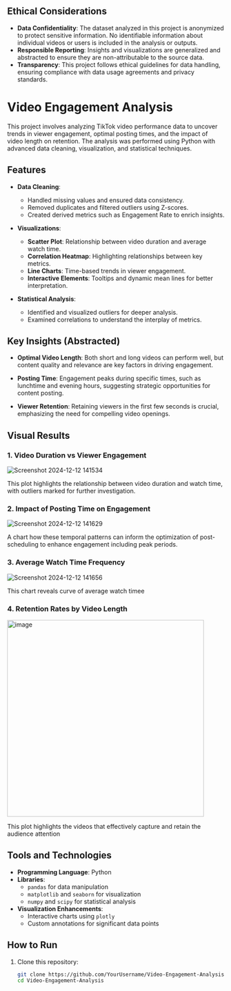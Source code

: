## Ethical Considerations

- **Data Confidentiality**: The dataset analyzed in this project is anonymized to protect sensitive information. No identifiable information about individual videos or users is included in the analysis or outputs.
- **Responsible Reporting**: Insights and visualizations are generalized and abstracted to ensure they are non-attributable to the source data.
- **Transparency**: This project follows ethical guidelines for data handling, ensuring compliance with data usage agreements and privacy standards.

# Video Engagement Analysis

This project involves analyzing TikTok video performance data to uncover trends in viewer engagement, optimal posting times, and the impact of video length on retention. The analysis was performed using Python with advanced data cleaning, visualization, and statistical techniques.

## Features

- **Data Cleaning**:
  - Handled missing values and ensured data consistency.
  - Removed duplicates and filtered outliers using Z-scores.
  - Created derived metrics such as Engagement Rate to enrich insights.

- **Visualizations**:
  - **Scatter Plot**: Relationship between video duration and average watch time.
  - **Correlation Heatmap**: Highlighting relationships between key metrics.
  - **Line Charts**: Time-based trends in viewer engagement.
  - **Interactive Elements**: Tooltips and dynamic mean lines for better interpretation.

- **Statistical Analysis**:
  - Identified and visualized outliers for deeper analysis.
  - Examined correlations to understand the interplay of metrics.

## Key Insights (Abstracted)

- **Optimal Video Length**:
  Both short and long videos can perform well, but content quality and relevance are key factors in driving engagement.

- **Posting Time**:
  Engagement peaks during specific times, such as lunchtime and evening hours, suggesting strategic opportunities for content posting.

- **Viewer Retention**:
  Retaining viewers in the first few seconds is crucial, emphasizing the need for compelling video openings.

## Visual Results

### 1. Video Duration vs Viewer Engagement
![Screenshot 2024-12-12 141534](https://github.com/user-attachments/assets/13b58312-d4be-4952-8e4c-15e5676b8a6b)

This plot highlights the relationship between video duration and watch time, with outliers marked for further investigation.

### 2.  Impact of Posting Time on Engagement
![Screenshot 2024-12-12 141629](https://github.com/user-attachments/assets/d87d178c-660f-4172-90b8-26539ea87451)

A chart how these temporal patterns can inform the optimization of post-scheduling to enhance engagement including peak periods. 

### 3. Average Watch Time Frequency
![Screenshot 2024-12-12 141656](https://github.com/user-attachments/assets/133f2387-6fea-40cc-ba5b-b59e40694d9e)

This chart reveals curve of average watch timee

### 4. Retention Rates by Video Length
<img width="456" alt="image" src="https://github.com/user-attachments/assets/6be553e1-9d23-46ee-9fc6-1bc07b0b2cf7" />

This plot highlights the videos that effectively capture and retain the audience attention

## Tools and Technologies

- **Programming Language**: Python
- **Libraries**:
  - `pandas` for data manipulation
  - `matplotlib` and `seaborn` for visualization
  - `numpy` and `scipy` for statistical analysis
- **Visualization Enhancements**:
  - Interactive charts using `plotly`
  - Custom annotations for significant data points

## How to Run

1. Clone this repository:
   ```bash
   git clone https://github.com/YourUsername/Video-Engagement-Analysis.git
   cd Video-Engagement-Analysis
